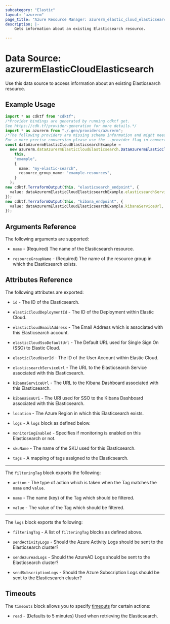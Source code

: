 ```yaml
---
subcategory: "Elastic"
layout: "azurerm"
page_title: "Azure Resource Manager: azurerm_elastic_cloud_elasticsearch"
description: |- 
    Gets information about an existing Elasticsearch resource.

---
```


# Data Source: azurermElasticCloudElasticsearch

Use this data source to access information about an existing Elasticsearch resource.

## Example Usage

```typescript
import * as cdktf from "cdktf";
/*Provider bindings are generated by running cdktf get.
See https://cdk.tf/provider-generation for more details.*/
import * as azurerm from "./.gen/providers/azurerm";
/*The following providers are missing schema information and might need manual adjustments to synthesize correctly: azurerm.
For a more precise conversion please use the --provider flag in convert.*/
const dataAzurermElasticCloudElasticsearchExample =
  new azurerm.dataAzurermElasticCloudElasticsearch.DataAzurermElasticCloudElasticsearch(
    this,
    "example",
    {
      name: "my-elastic-search",
      resource_group_name: "example-resources",
    }
  );
new cdktf.TerraformOutput(this, "elasticsearch_endpoint", {
  value: dataAzurermElasticCloudElasticsearchExample.elasticsearchServiceUrl,
});
new cdktf.TerraformOutput(this, "kibana_endpoint", {
  value: dataAzurermElasticCloudElasticsearchExample.kibanaServiceUrl,
});

```

## Arguments Reference

The following arguments are supported:

*   `name` - (Required) The name of the Elasticsearch resource.

*   `resourceGroupName` - (Required) The name of the resource group in which the Elasticsearch exists.

## Attributes Reference

The following attributes are exported:

*   `id` - The ID of the Elasticsearch.

*   `elasticCloudDeploymentId` - The ID of the Deployment within Elastic Cloud.

*   `elasticCloudEmailAddress` - The Email Address which is associated with this Elasticsearch account.

*   `elasticCloudSsoDefaultUrl` - The Default URL used for Single Sign On (SSO) to Elastic Cloud.

*   `elasticCloudUserId` - The ID of the User Account within Elastic Cloud.

*   `elasticsearchServiceUrl` - The URL to the Elasticsearch Service associated with this Elasticsearch.

*   `kibanaServiceUrl` - The URL to the Kibana Dashboard associated with this Elasticsearch.

*   `kibanaSsoUri` - The URI used for SSO to the Kibana Dashboard associated with this Elasticsearch.

*   `location` - The Azure Region in which this Elasticsearch exists.

*   `logs` - A `logs` block as defined below.

*   `monitoringEnabled` - Specifies if monitoring is enabled on this Elasticsearch or not.

*   `skuName` - The name of the SKU used for this Elasticsearch.

*   `tags` - A mapping of tags assigned to the Elasticsearch.

***

The `filteringTag` block exports the following:

*   `action` - The type of action which is taken when the Tag matches the `name` and `value`.

*   `name` - The name (key) of the Tag which should be filtered.

*   `value` - The value of the Tag which should be filtered.

***

The `logs` block exports the following:

*   `filteringTag` - A list of `filteringTag` blocks as defined above.

*   `sendActivityLogs` - Should the Azure Activity Logs should be sent to the Elasticsearch cluster?

*   `sendAzureadLogs` - Should the AzureAD Logs should be sent to the Elasticsearch cluster?

*   `sendSubscriptionLogs` - Should the Azure Subscription Logs should be sent to the Elasticsearch cluster?

## Timeouts

The `timeouts` block allows you to specify [timeouts](https://www.terraform.io/language/resources/syntax#operation-timeouts) for certain actions:

* `read` - (Defaults to 5 minutes) Used when retrieving the Elasticsearch.
